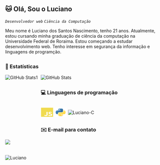 ## 🐱 Olá, Sou o Luciano 

*`Desenvolvedor web`* *`Ciência da Computação`*

Meu nome é Luciano dos Santos Nascimento, tenho 21 anos. Atualmente, estou cursando minha graduação de ciência da computação na Universidade Federal de Roraima.
Estou começando a estudar desenvolvimento web. Tenho interesse em segurança da informação e linguagens de programção. 

  ##
### 🧭 Estatísticas 

<P>
  
<img 
    align="left" 
    alt="GitHub Stats1" 
    height="200" 
    style="padding-right: 10px;" 
    src="https://github-readme-stats.vercel.app/api?username=Luciano-dos-Santos-Nascimento&show_icons=true&theme=tokyonight&include_all_commits=true&locale=pt-br" 
  />


<img 
      align="rigth" 
      alt="GitHub Stats" 
      height="155" 
      style="padding-right: 5px;" 
      src="https://github-readme-stats.vercel.app/api/top-langs/?username=Luciano-dos-Santos-Nascimento&theme=tokyonight&layout=compact&custom_title=Tecnologias&langs_count=9" 
/>

</P>


##





### 💻 Linguagens de programação

<div style="display: inline_block"><br>
  <img align="center" am alt="Luciano-Js" height="30" width="40" src="https://raw.githubusercontent.com/devicons/devicon/master/icons/javascript/javascript-plain.svg">
  <img align="center" alt="Luciano-Python" height="30" width="40" src="https://raw.githubusercontent.com/devicons/devicon/master/icons/python/python-original.svg">
  <img align="center" alt="Luciano-C" height="30" width="40" src="https://cdn.jsdelivr.net/gh/devicons/devicon@latest/icons/c/c-original.svg">

</div>
  
  ##
### ✉️ E-mail para contato

<div> 
  <a href = "mailto:luciano.santos.nascimento@outlook.com"><img src="https://img.shields.io/badge/-Gmail-%23333?style=for-the-badge&logo=gmail&logoColor=white" target="_blank"></a>
  
</div>

  ##

 <div>
   <img align="center" alt="Luciano" height="280 width="40px" src="https://media2.giphy.com/media/v1.Y2lkPTc5MGI3NjExN3k0d3hobG81MHh6OWoxYm11ZHY2dWxvdTNvdTBudms0MHUwZWc2bSZlcD12MV9pbnRlcm5hbF9naWZfYnlfaWQmY3Q9Zw/0lGd2OXXHe4tFhb7Wh/giphy.gif">
 </div>

  
